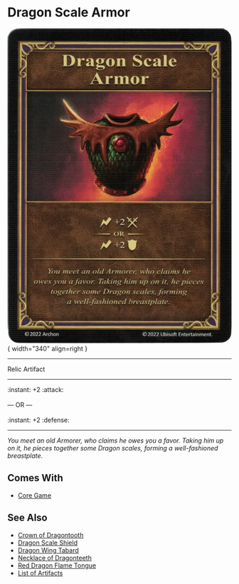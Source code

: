 # Dragon Scale Armor

![Dragon Scale Armor](../assets/artifacts_relic-dragon_scale_armor.webp){ width="340" align=right }
___
Relic Artifact
___
:instant: +2 :attack:<br><br>— OR —<br><br>:instant: +2 :defense:
___
*You meet an old Armorer, who claims he owes you a favor. Taking him up on it, he pieces together some Dragon scales, forming a well-fashioned breastplate.*


## Comes With

- [Core Game](../content.md)


## See Also

- [Crown of Dragontooth](crown_of_dragontooth.md)
- [Dragon Scale Shield](dragon_scale_shield.md)
- [Dragon Wing Tabard](dragon_wing_tabard.md)
- [Necklace of Dragonteeth](necklace_of_dragonteeth.md)
- [Red Dragon Flame Tongue](red_dragon_flame_tongue.md)
- [List of Artifacts](../artifacts.md)
